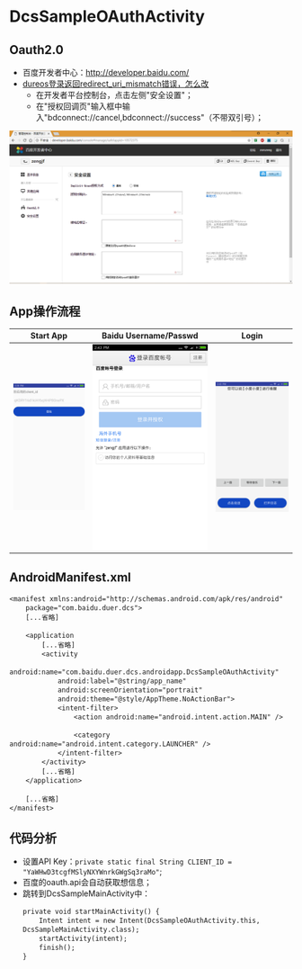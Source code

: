 # DcsSampleOAuthActivity

## Oauth2.0

* 百度开发者中心：http://developer.baidu.com/
* [dureos登录返回redirect_uri_mismatch错误，怎么改](https://dueros.baidu.com/forum/topic/show/244063)
  * 在开发者平台控制台，点击左侧"安全设置"；
  * 在"授权回调页"输入框中输入"bdconnect://cancel,bdconnect://success"（不带双引号）；

![./image/DuerOS_Android_Oauth2.0.png](./image/DuerOS_Android_Oauth2.0.png)

## App操作流程

|Start App|Baidu Username/Passwd|Login|
|:---:|:---:|:---:|
|![./image/DuerOS_Android_APP_Oauth2.0.png](./image/DuerOS_Android_APP_Oauth2.0.png)|![./image/DuerOS_Android_APP_Username_Passwd.png](./image/DuerOS_Android_APP_Username_Passwd.png)|![./image/DuerOS_Android_APP_Login.png](./image/DuerOS_Android_APP_Login.png)|

## AndroidManifest.xml

```
<manifest xmlns:android="http://schemas.android.com/apk/res/android"
    package="com.baidu.duer.dcs">
    [...省略]

    <application
        [...省略]
        <activity
            android:name="com.baidu.duer.dcs.androidapp.DcsSampleOAuthActivity"
            android:label="@string/app_name"
            android:screenOrientation="portrait"
            android:theme="@style/AppTheme.NoActionBar">
            <intent-filter>
                <action android:name="android.intent.action.MAIN" />

                <category android:name="android.intent.category.LAUNCHER" />
            </intent-filter>
        </activity>
        [...省略]
    </application>

    [...省略]
</manifest>
```

## 代码分析

* 设置API Key：`private static final String CLIENT_ID = "YaWHwD3tcgfMSlyNXYWnrkGWgSq3raMo"`;
* 百度的oauth.api会自动获取想信息；
* 跳转到DcsSampleMainActivity中：
  ```
  private void startMainActivity() {
      Intent intent = new Intent(DcsSampleOAuthActivity.this, DcsSampleMainActivity.class);
      startActivity(intent);
      finish();
  }
  ```

